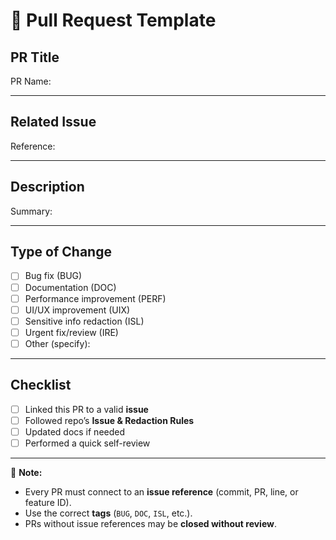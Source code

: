 # 📝 Pull Request Template

## PR Title
PR Name: <!-- e.g. [BUG] Fix navbar not loading -->

---

## Related Issue
Reference: <!-- Example: Fixes #42, Related to commit abc1234 -->

---

## Description
Summary: <!-- Briefly explain changes -->

---

## Type of Change
- [ ] Bug fix (BUG)
- [ ] Documentation (DOC)
- [ ] Performance improvement (PERF)
- [ ] UI/UX improvement (UIX)
- [ ] Sensitive info redaction (ISL)
- [ ] Urgent fix/review (IRE)
- [ ] Other (specify):

---

## Checklist
- [ ] Linked this PR to a valid **issue**
- [ ] Followed repo’s **Issue & Redaction Rules**
- [ ] Updated docs if needed
- [ ] Performed a quick self-review

---

📌 **Note:**  
- Every PR must connect to an **issue reference** (commit, PR, line, or feature ID).  
- Use the correct **tags** (`BUG`, `DOC`, `ISL`, etc.).  
- PRs without issue references may be **closed without review**.

